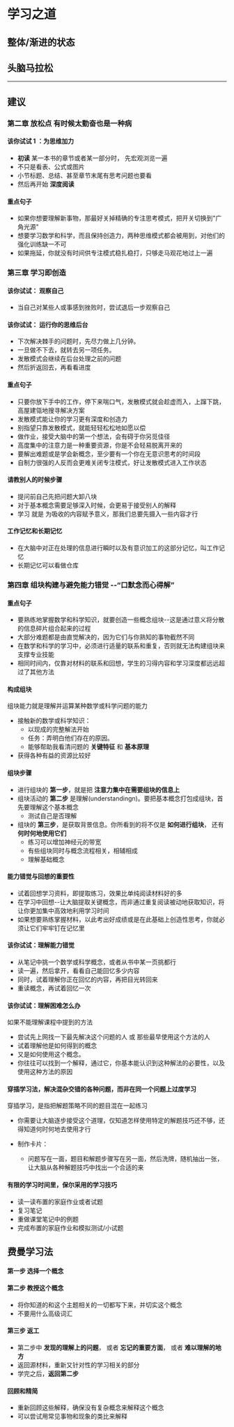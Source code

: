 # 学习之道
## 整体/渐进的状态

## 头脑马拉松

----
## 建议
### 第二章 放松点 有时候太勤奋也是一种病
#### 该你试试 1 ：为思维加力
* **初读** 某一本书的章节或者某一部分时， 先宏观浏览一遍
* 不只是看表、公式或图片
* 小节标题、总结、甚至章节末尾有思考问题也要看
* 然后再开始 **深度阅读**

#### 重点句子
* 如果你想要理解新事物，那最好关掉精确的专注思考模式，把开关切换到"广角光源"
* 想要学习数学和科学，而且保持创造力，两种思维模式都会被用到，对他们的强化训练缺一不可
* 如果拖延，你就没有时间供专注模式稳扎稳打，只够走马观花地过上一遍

### 第三章 学习即创造
#### 该你试试： 观察自己
* 当自己对某些人或事感到挫败时，尝试退后一步观察自己

#### 该你试试： 运行你的思维后台
* 下次解决棘手的问题时，先尽力做上几分钟。
* 一旦做不下去，就转去另一项任务。
* 发散模式会继续在后台处理之前的问题
* 然后折返回去，再看看进度

#### 重点句子
* 只要你放下手中的工作，停下来喘口气，发散模式就会趁虚而入，上蹿下跳，高屋建瓴地搜寻解决方案
* 发散模式能让你的学习更有深度和创造力
* 别指望只靠发散模式，就能轻轻松松地如愿以偿
* 做作业，接受大脑中的第一个想法，会有碍于你另觅佳径
* 高度集中的注意力是一种重要资源，你是不会轻易脱离开来的
* 要解出难题或是学会新概念，至少要有一个你在无意识思考的时间段
* 自制力很强的人反而会更难关闭专注模式，好让发散模式进入工作状态

#### 请教别人的时候步骤
* 提问前自己先把问题大卸八块
* 对于基本概念需要足够深入时候，会更易于接受别人的解释
* 学习 就是 为吸收的内容赋予意义，那我们总要先摄入一些内容才行

#### 工作记忆和长期记忆
* 在大脑中对正在处理的信息进行瞬时以及有意识加工的这部分记忆，叫工作记忆
* 长期记忆可以看做仓库

### 第四章 组块构建与避免能力错觉 --“口默念而心得解”
#### 重点句子
* 要熟练地掌握数学和科学知识，就要创造一些概念组块--这是通过意义将分散的信息碎片组合起来的过程
* 大部分难题都是由直觉解决的，因为它们与你熟知的事物截然不同
* 在数学和科学的学习中，必须进行适量的联系和重复，否则就无法构建组块来支撑专业技能
* 相同时间内，仅靠对材料的联系和回想，学生的习得内容和学习深度都远远超过了其他方法

#### 构成组块
组块能力就是理解并运算某种数学或科学问题的能力
* 接触新的数学或科学知识：
  * 以现成的完整解法开始
  * 任务：弄明白他们存在的原因。
  * 能够帮助我看清问题的 **关键特征** 和 **基本原理**
* 获得各种有益的资源比较好

#### 组块步骤
* 进行组块的 **第一步**，就是把 **注意力集中在需要组块的信息上**
* 组块活动的 **第二步** 是理解(understandingn)。要把基本概念打包成组块，首先要理解这个基本概念
  * 测试自己是否理解
* 组块的 **第三步**，是获取背景信息。你所看到的将不仅是 **如何进行组块**， 还有 **何时何地使用它们**
  * 练习可以增加神经元的带宽
  * 有些组块同时与概念流程相关，相辅相成
  * 理解基础概念

#### 能力错觉与回想的重要性
* 试着回想学习资料，即提取练习，效果比单纯阅读材料好的多
* 在学习中回想--让大脑提取关键概念，而非通过重复阅读被动地获取知识，将让你更加集中高效地利用学习时间
* 如果想要熟练掌握材料，以此考出好成绩或是在此基础上创造性思考，你就必须让它们牢牢钉在记忆里


#### 该你试试：理解能力错觉
* 从笔记中挑一个数学或科学概念，或者从书中某一页挑都行
* 读一遍，然后拿开，看看自己能回忆多少内容
* 同时，试着理解你正在回忆的内容，再把目光转回来
* 重读概念，再试着回忆一次

#### 该你试试：理解困难怎么办
如果不能理解课程中提到的方法
* 尝试先上网找一下最先解决这个问题的人 或 那些最早使用这个方法的人
* 试着理解他是如何得到的概念
* 又是如何使用这个概念。
* 你往往可以找到一个解释，通过它，你基本能认识到这种解法的必要性，以及使用这种方法的原因

#### 穿插学习法，解决混杂交错的各种问题，而非在同一个问题上过度学习
穿插学习，是指把解题策略不同的题目混在一起练习
* 你需要让大脑逐步接受这个道理，仅知道怎样使用特定的解题技巧还不够，还得知道何时何地去使用才行

* 制作卡片：
  * 问题写在一面，题目和解题步骤写在另一面，然后洗牌，随机抽出一张，让大脑从各种解题技巧中找出一个合适的来

#### 有限的学习时间里，保尔采用的学习技巧
* 读一读布置的家庭作业或者试题
* 复习笔记
* 重做课堂笔记中的例题
* 完成布置的家庭作业和模拟测试/小试题

## 费曼学习法
#### 第一步 选择一个概念
#### 第二步 教授这个概念
* 将你知道的和这个主题相关的一切都写下来，并切实这个概念
* 不要用什么高级词汇

#### 第三步 返工
* 第二步中 **发现的理解上的问题**， 或者 **忘记的重要方面**， 或者 **难以理解的地方**
* 返回源材料，重新又针对性的学习相关的部分
* 学完之后，**返回第二步**

#### 回顾和精简
* 重新回顾这些解释，确保没有复杂概念来解释这个概念
* 可以尝试用常见事物和现象的类比来解释
